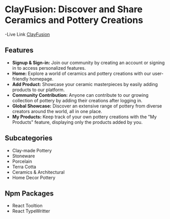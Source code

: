 # ClayFusion: Discover and Share Ceramics and Pottery Creations
-Live Link
[ClayFusion](https://b9-a10-client-side.web.app)


## Features

- **Signup & Sign-in:** Join our community by creating an account or signing in to access personalized features.
- **Home:** Explore a world of ceramics and pottery creations with our user-friendly homepage.
- **Add Product:** Showcase your ceramic masterpieces by easily adding products to our platform.
- **Community Contribution:** Anyone can contribute to our growing collection of pottery by adding their creations after logging in.
- **Global Showcase:** Discover an extensive range of pottery from diverse creators around the world, all in one place.
- **My Products:** Keep track of your own pottery creations with the "My Products" feature, displaying only the products added by you.

## Subcategories
- Clay-made Pottery
- Stoneware
- Porcelain
- Terra Cotta
- Ceramics & Architectural
- Home Decor Pottery

## Npm Packages
- React Tooltion
- React TypeWritter